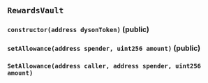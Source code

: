 ## `RewardsVault`






### `constructor(address dysonToken)` (public)





### `setAllowance(address spender, uint256 amount)` (public)






### `SetAllowance(address caller, address spender, uint256 amount)`





